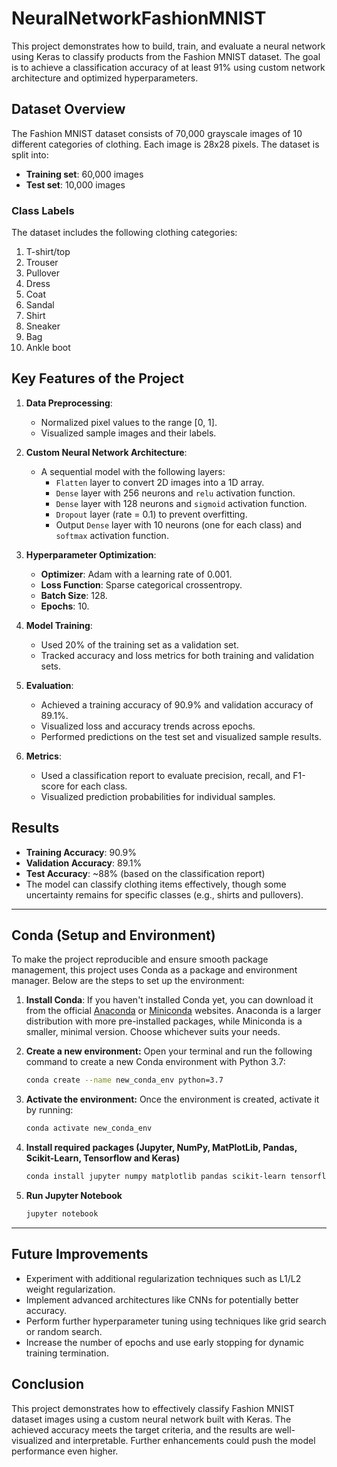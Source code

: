 # NeuralNetworkFashionMNIST

This project demonstrates how to build, train, and evaluate a neural network using Keras to classify products from the Fashion MNIST dataset. The goal is to achieve a classification accuracy of at least 91% using custom network architecture and optimized hyperparameters.

## Dataset Overview

The Fashion MNIST dataset consists of 70,000 grayscale images of 10 different categories of clothing. Each image is 28x28 pixels. The dataset is split into:
- **Training set**: 60,000 images
- **Test set**: 10,000 images

### Class Labels
The dataset includes the following clothing categories:
1. T-shirt/top
2. Trouser
3. Pullover
4. Dress
5. Coat
6. Sandal
7. Shirt
8. Sneaker
9. Bag
10. Ankle boot

## Key Features of the Project

1. **Data Preprocessing**:
   - Normalized pixel values to the range [0, 1].
   - Visualized sample images and their labels.

2. **Custom Neural Network Architecture**:
   - A sequential model with the following layers:
     - `Flatten` layer to convert 2D images into a 1D array.
     - `Dense` layer with 256 neurons and `relu` activation function.
     - `Dense` layer with 128 neurons and `sigmoid` activation function.
     - `Dropout` layer (rate = 0.1) to prevent overfitting.
     - Output `Dense` layer with 10 neurons (one for each class) and `softmax` activation function.

3. **Hyperparameter Optimization**:
   - **Optimizer**: Adam with a learning rate of 0.001.
   - **Loss Function**: Sparse categorical crossentropy.
   - **Batch Size**: 128.
   - **Epochs**: 10.

4. **Model Training**:
   - Used 20% of the training set as a validation set.
   - Tracked accuracy and loss metrics for both training and validation sets.

5. **Evaluation**:
   - Achieved a training accuracy of 90.9% and validation accuracy of 89.1%.
   - Visualized loss and accuracy trends across epochs.
   - Performed predictions on the test set and visualized sample results.

6. **Metrics**:
   - Used a classification report to evaluate precision, recall, and F1-score for each class.
   - Visualized prediction probabilities for individual samples.

## Results

- **Training Accuracy**: 90.9%
- **Validation Accuracy**: 89.1%
- **Test Accuracy**: ~88% (based on the classification report)
- The model can classify clothing items effectively, though some uncertainty remains for specific classes (e.g., shirts and pullovers).

---

## Conda (Setup and Environment)

To make the project reproducible and ensure smooth package management, this project uses Conda as a package and environment manager. Below are the steps to set up the environment:


1. **Install Conda**:
If you haven't installed Conda yet, you can download it from the official [Anaconda](https://www.anaconda.com/products/individual) or [Miniconda](https://docs.conda.io/en/latest/miniconda.html) websites. Anaconda is a larger distribution with more pre-installed packages, while Miniconda is a smaller, minimal version. Choose whichever suits your needs.

2. **Create a new environment:** Open your terminal and run the following command to create a new Conda environment with Python 3.7:

    ```bash
    conda create --name new_conda_env python=3.7
    ```

3. **Activate the environment:** Once the environment is created, activate it by running:

    ```bash
    conda activate new_conda_env
    ```

4. **Install required packages (Jupyter, NumPy, MatPlotLib, Pandas, Scikit-Learn, Tensorflow and Keras)**

    ```bash
    conda install jupyter numpy matplotlib pandas scikit-learn tensorflow keras
    ```

5. **Run Jupyter Notebook**

    ```bash
    jupyter notebook
    ```

---

## Future Improvements

- Experiment with additional regularization techniques such as L1/L2 weight regularization.
- Implement advanced architectures like CNNs for potentially better accuracy.
- Perform further hyperparameter tuning using techniques like grid search or random search.
- Increase the number of epochs and use early stopping for dynamic training termination.

## Conclusion

This project demonstrates how to effectively classify Fashion MNIST dataset images using a custom neural network built with Keras. The achieved accuracy meets the target criteria, and the results are well-visualized and interpretable. Further enhancements could push the model performance even higher.